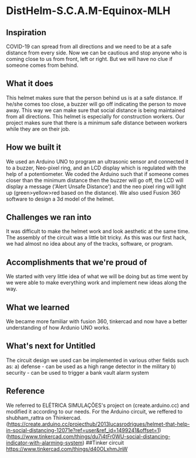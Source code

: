 # DistHelm-S.C.A.M-Equinox-MLH

## Inspiration
COVID-19 can spread from all directions and we need to be at a safe distance from every side. Now we can be cautious and stop anyone who is coming close to us from front, left or right. But we will have no clue if someone comes from behind.
## What it does
This helmet makes sure that the person behind us is at a safe distance. If he/she comes too close, a buzzer will go off indicating the person to move away. This way we can make sure that social distance is being maintained from all directions. This helmet is especially for construction workers. Our project makes sure that there is a minimum safe distance between workers while they are on their job.
## How we built it
We used an Arduino UNO to program an ultrasonic sensor and connected it to a buzzer, Neo-pixel ring, and an LCD display which is regulated with the help of a potentiometer. We coded the Arduino such that if someone comes closer than the minimum distance then the buzzer will go off, the LCD will display a message ('Alert Unsafe Distance') and the neo pixel ring will light up (green>yellow>red based on the distance). We also used Fusion 360 software to design a 3d model of the helmet.
## Challenges we ran into
It was difficult to make the helmet work and look aesthetic at the same time.
The assembly of the circuit was a little bit tricky.
As this was our first hack, we had almost no idea about any of the tracks, software, or program.
## Accomplishments that we're proud of
We started with very little idea of what we will be doing but as time went by we were able to make everything work and implement new ideas along the way.
## What we learned
We became more familiar with fusion 360, tinkercad and now have a better understanding of how Ardunio UNO works. 
## What's next for Untitled
The circuit design we used can be implemented in various other fields such as:
a) defense - can be used as a high range detector in the military
b) security - can be used to trigger a bank vault alarm system
## Reference
We referred to ELÉTRICA SIMULAÇÕES's project on (create.arduino.cc) and modified it according to our needs. For the Arduino circuit, we reffered to shubham_rattra on Thinkercad.
(https://create.arduino.cc/projecthub/2013lucasrodrigues/helmet-that-help-in-social-distancing-12071e?ref=user&ref_id=1499241&offset=1)
(https://www.tinkercad.com/things/du7i4tFr0WU-social-distancing-indicator-with-alarming-system)
##Tinker circuit
https://www.tinkercad.com/things/d40OLxhmJnW
